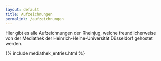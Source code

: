 ```yaml
---
layout: default
title: Aufzeichnungen
permalink: /aufzeichnungen
---
```


Hier gibt es alle Aufzeichnungen der Rheinjug, welche freundlicherweise von der Mediathek der Heinrich-Heine-Universität Düsseldorf gehostet werden.

{% include mediathek_entries.html %}

